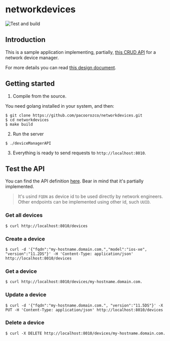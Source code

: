 # networkdevices

![Test and build](https://github.com/pacoorozco/networkdevices/workflows/Test%20and%20build/badge.svg)

## Introduction
This is a sample application implementing, partially, [this CRUD API](https://app.swaggerhub.com/apis/pacoorozco/NetworkDevices/0.0.1) for a network device manager.

For more details you can read [this design document](https://docs.google.com/presentation/d/1fG3xQrDU_HUMct_D4YIQxmhlq3QrICNiwDLB-4i_rYI/edit?usp=sharing). 

## Getting started

1. Compile from the source.

You need golang installed in your system, and then:

```shell script
$ git clone https://github.com/pacoorozco/networkdevices.git
$ cd networkdevices
$ make build
```

2. Run the server
```shell script
$ ./deviceManagerAPI
```

3. Everything is ready to send requests to `http://localhost:8010`.

## Test the API

You can find the API definition [here](https://app.swaggerhub.com/apis/pacoorozco/NetworkDevices/0.0.1). Bear in mind that it's partially implemented.

> It's usind `FQDN` as device id to be used directly by network engineers. Other endpoints can be implemented using other id, such `UUID`.

### Get all devices
```shell script
$ curl http://localhost:8010/devices
```

### Create a device
```shell script
$ curl -d '{"fqdn":"my-hostname.domain.com.","model":"ios-xe", "version":"11.2DS"}' -H 'Content-Type: application/json' http://localhost:8010/devices
```

### Get a device
```shell script
$ curl http://localhost:8010/devices/my-hostname.domain.com.
```

### Update a device
```shell script
$ curl -d '{"fqdn":"my-hostname.domain.com.", "version":"11.5DS"}' -X PUT -H 'Content-Type: application/json' http://localhost:8010/devices
```

### Delete a device
```shell script
$ curl -X DELETE http://localhost:8010/devices/my-hostname.domain.com.
```

